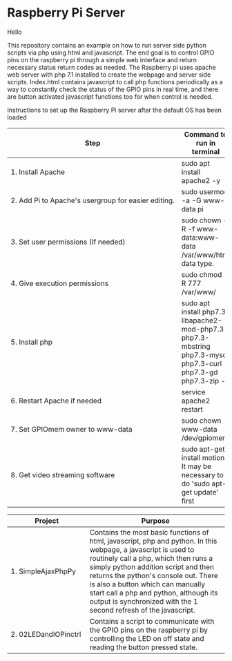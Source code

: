 # Raspberry Pi Server

Hello

This repository contains an example on how to run server side python scripts via php using html and javascript.  The end goal is to control GPIO pins on the raspberry pi through a simple web interface and return necessary status return codes as needed.  The Raspberry pi uses apache web server with php 7.1 installed to create the webpage and server side scripts.  Index.html contains javascript to call php functions periodically as a way to constantly check the status of the GPIO pins in real time, and there are button activated javascript functions too for when control is needed.

Instructions to set up the Raspberry Pi server after the default OS has been loaded

Step          | Command to run in terminal
-----------------------|--------------------------------
1.&nbsp;Install&nbsp;Apache           |  sudo apt install apache2 -y 
2.&nbsp;Add&nbsp;Pi&nbsp;to&nbsp;Apache's&nbsp;usergroup&nbsp;for&nbsp;easier&nbsp;editing. | sudo usermod -a -G www-data pi
3.&nbsp;Set&nbsp;user&nbsp;permissions&nbsp;(If&nbsp;needed) | sudo chown -R -f www-data:www-data /var/www/html data type.
4.&nbsp;Give&nbsp;execution&nbsp;permissions | sudo chmod -R 777 /var/www/
5.&nbsp;Install&nbsp;php | sudo apt install php7.3 libapache2-mod-php7.3 php7.3-mbstring php7.3-mysql php7.3-curl php7.3-gd php7.3-zip -y
6.&nbsp;Restart&nbsp;Apache&nbsp;if&nbsp;needed | service apache2 restart
7.&nbsp;Set&nbsp;GPIOmem&nbsp;owner&nbsp;to&nbsp;www-data | sudo chown www-data /dev/gpiomem
8.&nbsp;Get&nbsp;video&nbsp;streaming&nbsp;software&nbsp;| sudo apt-get install motion It may be necessary to do 'sudo apt-get update' first


Project          | Purpose
-----------------------|--------------------------------
1.&nbsp;SimpleAjaxPhpPy&nbsp;           |  Contains the most basic functions of html, javascript, php and python.  In this webpage, a javascript is used to routinely call a php, which then runs a simply python addition script and then returns the python's console out.  There is also a button which can manually start call a php and python, although its output is synchronized with the 1 second refresh of the javascript.
2.&nbsp;02LEDandIOPinctrl&nbsp;           |  Contains a script to communicate with the GPIO pins on the raspberry pi by controlling the LED on off state and reading the button pressed state.